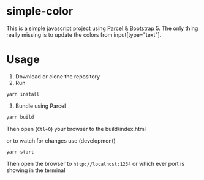 # simple-color

This is a simple javascript project using [Parcel](https://parceljs.org/) 
& [Bootstrap 5](https://getbootstrap.com/). The only thing really missing 
is to update the colors from input[type="text"]. 

# Usage

1. Download or clone the repository
2. Run
```sh
yarn install
```
3. Bundle using Parcel
```sh
yarn build
```
Then open (`Ctl+O`) your browser to the build/index.html

or to watch for changes use (development)
```sh
yarn start
```
Then open the browser to `http://localhost:1234` or which ever port
is showing in the terminal